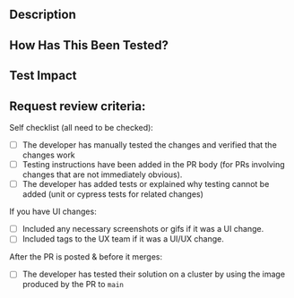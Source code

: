 <!--- If this is a non-code change, this template is not required; reference any issues or top-level descriptions as needed -->
<!--- All code change PRs should relate to an issue, reference it here; see example below -->
<!--- https://issues.redhat.com/browse/RHOAIENG-123456 -->

## Description
<!--- Describe your changes in detail; the what, the why, any findings, etc -->
<!--- Include any screenshots of changed UI; Include any gifs if it was a flow / UX change -->

## How Has This Been Tested?
<!--- Please describe in detail how you tested your changes. -->
<!--- Include details of your testing environment, and the tests you ran to -->
<!--- see how your change affects other areas of the code, etc. -->

## Test Impact
<!--- What tests have you done to cover the implemented functionality -->
<!--- If tests are not applicable, explain why here -->

## Request review criteria:
<!--- This PR will be merged by any repository approver when it meets all the points in the checklist -->
<!--- Go over all the following points, and put an `x` in all the boxes that apply. -->

Self checklist (all need to be checked):
- [ ] The developer has manually tested the changes and verified that the changes work
- [ ] Testing instructions have been added in the PR body (for PRs involving changes that are not immediately obvious).
- [ ] The developer has added tests or explained why testing cannot be added (unit or cypress tests for related changes)

If you have UI changes: 
<!--- You can ignore these if you are doing manifest, backend, internal logic, etc changes; aka non-UI / visual changes -->
- [ ] Included any necessary screenshots or gifs if it was a UI change.
- [ ] Included tags to the UX team if it was a UI/UX change.

After the PR is posted & before it merges:
- [ ] The developer has tested their solution on a cluster by using the image produced by the PR to `main`
